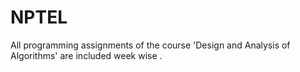 # NPTEL
All programming assignments of the course 'Design and Analysis of Algorithms' are included week wise .
